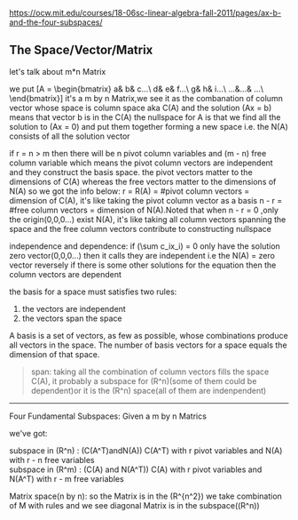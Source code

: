 https://ocw.mit.edu/courses/18-06sc-linear-algebra-fall-2011/pages/ax-b-and-the-four-subspaces/


## The Space/Vector/Matrix

let's talk about m*n Matrix 

we put \[A = \begin{bmatrix}
  a&  b& c...\\
  d&  e& f...\\
  g&  h& i...\\
  ...&...& ...\\
\end{bmatrix}\]
it's a m by n Matrix,we see it as the combanation of column vector whose space is column space aka C(A)
and the solution \(Ax = b\) means that vector b is in the C(A)
the nullspace for A is that we find all the solution to \(Ax = 0\) and put them 
together forming a new space i.e. the N(A) consists of all the solution vector 

if r = n > m then there will be n pivot column variables and (m - n) free column variable which means the pivot column vectors are independent and they construct the basis space. the pivot vectors matter to the dimensions of C(A) whereas the free vectors matter to the dimensions of N(A)
so we got the info below:
r = R(A) = #pivot column vectors = dimension of C(A), it's like taking the pivot column vector as a basis
n - r = #free column vectors = dimension of N(A).Noted that when n - r = 0 ,only the origin(0,0,0...) exist N(A), it's like taking all column vectors spanning the space and the free column vectors contribute to constructing nullspace


independence and dependence:
if \(\sum c_ix_i\) = 0 only have the solution zero vector(0,0,0...) then it calls they are independent i.e the N(A) = zero vector
reversely if there is some other solutions for the equation then the column vectors are dependent

the basis for a space must satisfies two rules:
1. the vectors are independent
2. the vectors span the space 

A basis is a set of vectors, as few as possible, whose combinations produce all vectors in the space. The number of basis vectors for a space equals the dimension of that space.
> span: taking all the combination of column vectors fills the space C(A), it probably a subspace for \(R^n\)(some of them could be dependent)or it is the \(R^n\) space(all of them are indenpendent)

---

Four Fundamental Subspaces:
Given a m by n Matrics 

we've got:

subspace in \(R^n\) : \(C(A^T)andN(A)\)
C(A^T) with r pivot variables and N(A) with r - n free variables  
subspace in \(R^m\) : \(C(A) and N(A^T)\)
C(A) with r pivot variables and N(A^T) with r - m free variables  

Matrix space(n by n):
so the Matrix is in the \(R^{n^2}\)
we take combination of M with rules and we see diagonal Matrix is in the subspace(\(R^n\))
